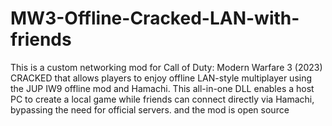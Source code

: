 # MW3-Offline-Cracked-LAN-with-friends
This is a custom networking mod for Call of Duty: Modern Warfare 3 (2023) CRACKED that allows players to enjoy offline LAN-style multiplayer using the JUP IW9 offline mod and Hamachi. This all-in-one DLL enables a host PC to create a local game while friends can connect directly via Hamachi, bypassing the need for official servers. and the mod is open source 
